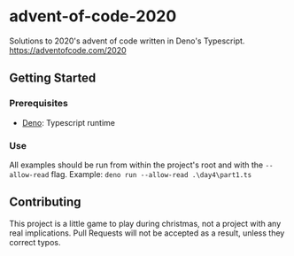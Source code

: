 # advent-of-code-2020
 Solutions to 2020's advent of code written in Deno's Typescript. https://adventofcode.com/2020

## Getting Started

### Prerequisites
 - [Deno](https://deno.land/#installation): Typescript runtime

### Use

All examples should be run from within the project's root and with the `--allow-read` flag. Example:
`deno run --allow-read .\day4\part1.ts`
 
## Contributing
This project is a little game to play during christmas, not a project with any real implications. Pull Requests will not be accepted as a result, unless they correct typos.
